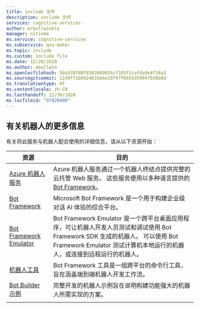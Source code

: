 ```yaml
---
title: include 文件
description: include 文件
services: cognitive-services
author: mrbullwinkle
manager: nitinme
ms.service: cognitive-services
ms.subservice: qna-maker
ms.topic: include
ms.custom: include file
ms.date: 12/29/2020
ms.author: mbullwin
ms.openlocfilehash: 5b4438f80f8383049054cf105f2cafda9e4f34a3
ms.sourcegitcommit: 1140ff2b0424633e6e10797f6654359947038b8d
ms.translationtype: HT
ms.contentlocale: zh-CN
ms.lasthandoff: 12/30/2020
ms.locfileid: "97820490"
---
```

## <a name="more-information-about-bots"></a>有关机器人的更多信息

有关将此服务与机器人配合使用的详细信息，请从以下资源开始：

|资源|目的|
|--|--|
|[Azure 机器人服务](https://dev.botframework.com/)|Azure 机器人服务通过一个机器人终结点提供完整的云托管 Web 服务。 这些服务使用以多种语言提供的 [Bot Framework](https://github.com/Microsoft/botframework)。|
|[Bot Framework](https://github.com/Microsoft/botframework)|Microsoft Bot Framework 是一个用于构建企业级对话 AI 体验的综合平台。|
|[Bot Framework Emulator](https://github.com/Microsoft/botframework#Bot-Framework-Emulator)|Bot Framework Emulator 是一个跨平台桌面应用程序，可让机器人开发人员测试和调试使用 Bot Framework SDK 生成的机器人。 可以使用 Bot Framework Emulator 测试计算机本地运行的机器人，或连接到远程运行的机器人。|
|[机器人工具](https://github.com/Microsoft/botbuilder-tools)|Bot Framework 工具是一组跨平台的命令行工具，旨在涵盖端到端机器人开发工作流。 |
|[Bot Builder 示例](https://github.com/Microsoft/BotBuilder-Samples)|完整开发的机器人示例旨在说明构建功能强大的机器人所需实现的方案。|
|||
